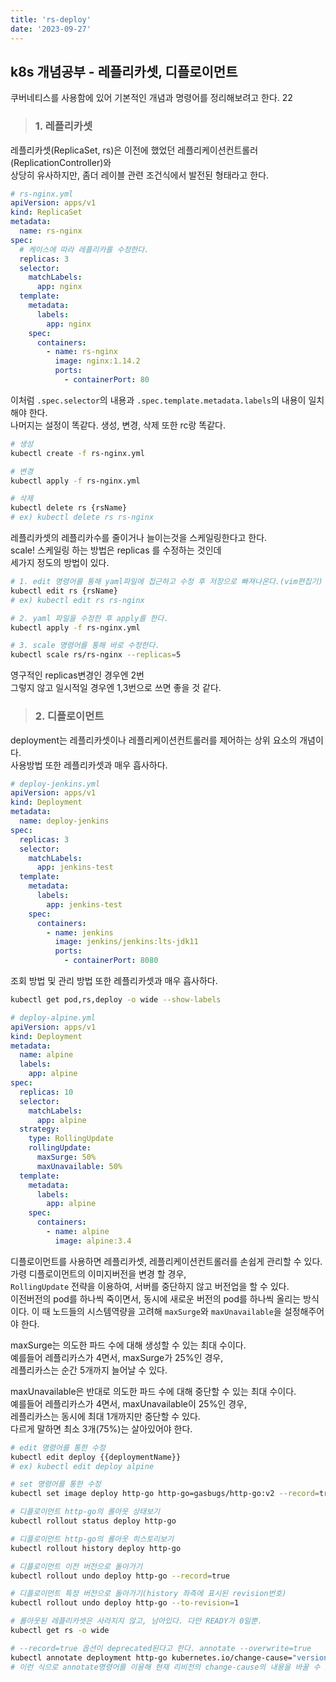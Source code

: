 ```yaml
---
title: 'rs-deploy'
date: '2023-09-27'
---
```


## k8s 개념공부 - 레플리카셋, 디플로이먼트
쿠버네티스를 사용함에 있어 기본적인 개념과 명령어를 정리해보려고 한다. 22

> ### 1. 레플리카셋
레플리카셋(ReplicaSet, rs)은 이전에 했었던 레플리케이션컨트롤러(ReplicationController)와   
상당히 유사하지만, 좀더 레이블 관련 조건식에서 발전된 형태라고 한다.

```yaml
# rs-nginx.yml
apiVersion: apps/v1
kind: ReplicaSet
metadata:
  name: rs-nginx
spec:
  # 케이스에 따라 레플리카를 수정한다.
  replicas: 3
  selector:
    matchLabels:
      app: nginx
  template:
    metadata:
      labels:
        app: nginx
    spec:
      containers:
        - name: rs-nginx
          image: nginx:1.14.2
          ports:
            - containerPort: 80

```
이처럼 `.spec.selector`의 내용과 `.spec.template.metadata.labels`의 내용이 일치해야 한다.   
나머지는 설정이 똑같다. 생성, 변경, 삭제 또한 rc랑 똑같다.
```bash
# 생성
kubectl create -f rs-nginx.yml

# 변경
kubectl apply -f rs-nginx.yml

# 삭제
kubectl delete rs {rsName}
# ex) kubectl delete rs rs-nginx
```
레플리카셋의 레플리카수를 줄이거나 늘이는것을 스케일링한다고 한다.   
scale!
스케일링 하는 방법은 replicas 를 수정하는 것인데   
세가지 정도의 방법이 있다.
```bash
# 1. edit 명령어를 통해 yaml파일에 접근하고 수정 후 저장으로 빠져나온다.(vim편집기)
kubectl edit rs {rsName}
# ex) kubectl edit rs rs-nginx

# 2. yaml 파일을 수정한 후 apply를 한다.
kubectl apply -f rs-nginx.yml

# 3. scale 명령어를 통해 바로 수정한다.
kubectl scale rs/rs-nginx --replicas=5
```
영구적인 replicas변경인 경우엔 2번   
그렇지 않고 일시적일 경우엔 1,3번으로 쓰면 좋을 것 같다.

> ### 2. 디플로이먼트
deployment는 레플리카셋이나 레플리케이션컨트롤러를 제어하는 상위 요소의 개념이다.   
사용방법 또한 레플리카셋과 매우 흡사하다.
```yaml
# deploy-jenkins.yml
apiVersion: apps/v1
kind: Deployment
metadata:
  name: deploy-jenkins
spec:
  replicas: 3
  selector:
    matchLabels:
      app: jenkins-test
  template:
    metadata:
      labels:
        app: jenkins-test
    spec:
      containers:
        - name: jenkins
          image: jenkins/jenkins:lts-jdk11
          ports:
            - containerPort: 8080

```
조회 방법 및 관리 방법 또한 레플리카셋과 매우 흡사하다.
```bash
kubectl get pod,rs,deploy -o wide --show-labels
```

```yaml
# deploy-alpine.yml
apiVersion: apps/v1
kind: Deployment
metadata:
  name: alpine
  labels: 
    app: alpine
spec:
  replicas: 10
  selector:
    matchLabels:
      app: alpine
  strategy:
    type: RollingUpdate
    rollingUpdate:
      maxSurge: 50%
      maxUnavailable: 50%
  template:
    metadata:
      labels:
        app: alpine
    spec:
      containers:
        - name: alpine
          image: alpine:3.4

```

디플로이먼트를 사용하면 레플리카셋, 레플리케이션컨트롤러를 손쉽게 관리할 수 있다.   
가령 디플로이먼트의 이미지버전을 변경 할 경우,    
`RollingUpdate` 전략을 이용하여, 서버를 중단하지 않고 버전업을 할 수 있다.   
이전버전의 pod를 하나씩 죽이면서, 동시에 새로운 버전의 pod를 하나씩 올리는 방식이다.
이 때 노드들의 시스템역량을 고려해 `maxSurge`와 `maxUnavailable`을 설정해주어야 한다.   

maxSurge는 의도한 파드 수에 대해 생성할 수 있는 최대 수이다.    
예를들어 레플리카스가 4면서, maxSurge가 25%인 경우,   
레플리카스는 순간 5개까지 늘어날 수 있다.   

maxUnavailable은 반대로 의도한 파드 수에 대해 중단할 수 있는 최대 수이다.   
예를들어 레플리카스가 4면서, maxUnavailable이 25%인 경우,   
레플리카스는 동시에 최대 1개까지만 중단할 수 있다.    
다르게 말하면 최소 3개(75%)는 살아있어야 한다.   

```bash
# edit 명령어를 통한 수정
kubectl edit deploy {{deploymentName}}
# ex) kubectl edit deploy alpine

# set 명령어를 통한 수정
kubectl set image deploy http-go http-go=gasbugs/http-go:v2 --record=true

# 디플로이먼트 http-go의 롤아웃 상태보기
kubectl rollout status deploy http-go

# 디플로이먼트 http-go의 롤아웃 히스토리보기
kubectl rollout history deploy http-go 

# 디플로이먼트 이전 버전으로 돌아가기
kubectl rollout undo deploy http-go --record=true

# 디플로이먼트 특정 버전으로 돌아가기(history 좌측에 표시된 revision번호)
kubectl rollout undo deploy http-go --to-revision=1

# 롤아웃된 레플리카셋은 사라지지 않고, 남아있다. 다만 READY가 0일뿐.
kubectl get rs -o wide

# --record=true 옵션이 deprecated된다고 한다. annotate --overwrite=true 
kubectl annotate deployment http-go kubernetes.io/change-cause="version change to v2 to v3!"
# 이런 식으로 annotate명령어를 이용해 현재 리비전의 change-cause의 내용을 바꿀 수 있다.

```
